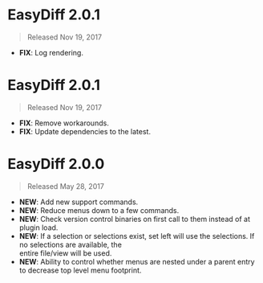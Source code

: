 # EasyDiff 2.0.1

> Released Nov 19, 2017

- **FIX**: Log rendering.

# EasyDiff 2.0.1

> Released Nov 19, 2017

- **FIX**: Remove workarounds.
- **FIX**: Update dependencies to the latest.

# EasyDiff 2.0.0

> Released May 28, 2017

- **NEW**: Add new support commands.
- **NEW**: Reduce menus down to a few commands.
- **NEW**: Check version control binaries on first call to them instead of at plugin load.
- **NEW**: If a selection or selections exist, set left will use the selections. If no selections are available, the  
entire file/view will be used.
- **NEW**: Ability to control whether menus are nested under a parent entry to decrease top level menu footprint.
